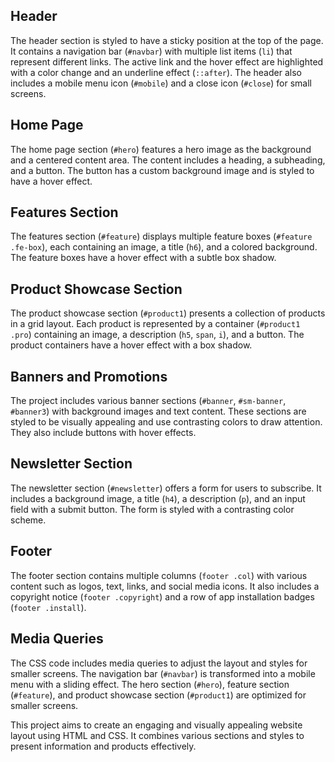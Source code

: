 ## Header
The header section is styled to have a sticky position at the top of the page. It contains a navigation bar (`#navbar`) with multiple list items (`li`) that represent different links. The active link and the hover effect are highlighted with a color change and an underline effect (`::after`). The header also includes a mobile menu icon (`#mobile`) and a close icon (`#close`) for small screens.

## Home Page
The home page section (`#hero`) features a hero image as the background and a centered content area. The content includes a heading, a subheading, and a button. The button has a custom background image and is styled to have a hover effect.

## Features Section
The features section (`#feature`) displays multiple feature boxes (`#feature .fe-box`), each containing an image, a title (`h6`), and a colored background. The feature boxes have a hover effect with a subtle box shadow.

## Product Showcase Section
The product showcase section (`#product1`) presents a collection of products in a grid layout. Each product is represented by a container (`#product1 .pro`) containing an image, a description (`h5`, `span`, `i`), and a button. The product containers have a hover effect with a box shadow.

## Banners and Promotions
The project includes various banner sections (`#banner`, `#sm-banner`, `#banner3`) with background images and text content. These sections are styled to be visually appealing and use contrasting colors to draw attention. They also include buttons with hover effects.

## Newsletter Section
The newsletter section (`#newsletter`) offers a form for users to subscribe. It includes a background image, a title (`h4`), a description (`p`), and an input field with a submit button. The form is styled with a contrasting color scheme.

## Footer
The footer section contains multiple columns (`footer .col`) with various content such as logos, text, links, and social media icons. It also includes a copyright notice (`footer .copyright`) and a row of app installation badges (`footer .install`).

## Media Queries
The CSS code includes media queries to adjust the layout and styles for smaller screens. The navigation bar (`#navbar`) is transformed into a mobile menu with a sliding effect. The hero section (`#hero`), feature section (`#feature`), and product showcase section (`#product1`) are optimized for smaller screens.

This project aims to create an engaging and visually appealing website layout using HTML and CSS. It combines various sections and styles to present information and products effectively.
